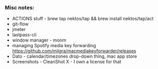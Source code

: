 ### Misc notes:

- ACTIONS stuff - brew tap nektos/tap && brew install nektos/tap/act
- git-flow
- jmeter
- lastpass-cli
- window manager - moom
- managing Spotify media key forwarding https://github.com/milgra/macmediakeyforwarder/releases
- Dato - calendar/timezones drop-down thing, mac app store
- Screenshots - CleanShot X - I own a license for that
